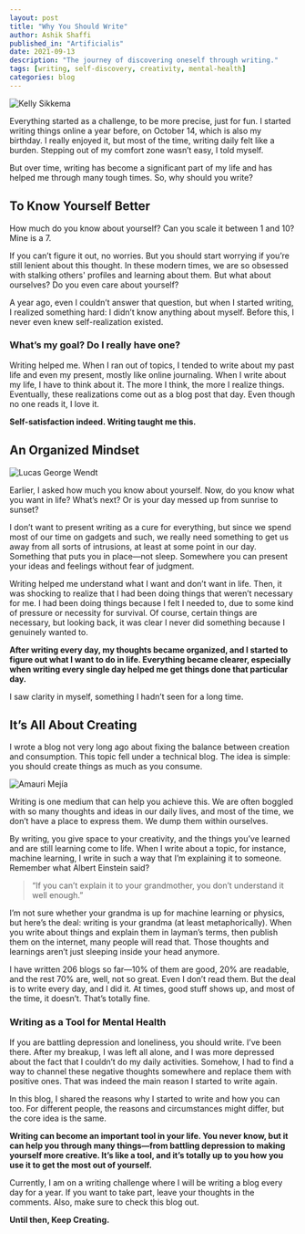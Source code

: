 ```yaml
---
layout: post
title: "Why You Should Write"
author: Ashik Shaffi
published_in: "Artificialis"
date: 2021-09-13
description: "The journey of discovering oneself through writing."
tags: [writing, self-discovery, creativity, mental-health]
categories: blog
---
```


![Kelly Sikkema](https://unsplash.com/photos/_Vqyrw8zTCk)

Everything started as a challenge, to be more precise, just for fun. I started writing things online a year before, on October 14, which is also my birthday. I really enjoyed it, but most of the time, writing daily felt like a burden. Stepping out of my comfort zone wasn’t easy, I told myself.

But over time, writing has become a significant part of my life and has helped me through many tough times. So, why should you write?

## To Know Yourself Better

How much do you know about yourself? Can you scale it between 1 and 10? Mine is a 7.

If you can’t figure it out, no worries. But you should start worrying if you’re still lenient about this thought. In these modern times, we are so obsessed with stalking others' profiles and learning about them. But what about ourselves? Do you even care about yourself?

A year ago, even I couldn’t answer that question, but when I started writing, I realized something hard: I didn’t know anything about myself. Before this, I never even knew self-realization existed.

### What’s my goal? Do I really have one?

Writing helped me. When I ran out of topics, I tended to write about my past life and even my present, mostly like online journaling. When I write about my life, I have to think about it. The more I think, the more I realize things. Eventually, these realizations come out as a blog post that day. Even though no one reads it, I love it.

**Self-satisfaction indeed. Writing taught me this.**

## An Organized Mindset

![Lucas George Wendt](https://unsplash.com/photos/Fv1Lkz1wVcA)

Earlier, I asked how much you know about yourself. Now, do you know what you want in life? What’s next? Or is your day messed up from sunrise to sunset?

I don’t want to present writing as a cure for everything, but since we spend most of our time on gadgets and such, we really need something to get us away from all sorts of intrusions, at least at some point in our day. Something that puts you in place—not sleep. Somewhere you can present your ideas and feelings without fear of judgment.

Writing helped me understand what I want and don’t want in life. Then, it was shocking to realize that I had been doing things that weren’t necessary for me. I had been doing things because I felt I needed to, due to some kind of pressure or necessity for survival. Of course, certain things are necessary, but looking back, it was clear I never did something because I genuinely wanted to.

**After writing every day, my thoughts became organized, and I started to figure out what I want to do in life. Everything became clearer, especially when writing every single day helped me get things done that particular day.**

I saw clarity in myself, something I hadn’t seen for a long time.

## It’s All About Creating

I wrote a blog not very long ago about fixing the balance between creation and consumption. This topic fell under a technical blog. The idea is simple: you should create things as much as you consume.

![Amauri Mejía](https://unsplash.com/photos/dyNmt3tXMSg)

Writing is one medium that can help you achieve this. We are often boggled with so many thoughts and ideas in our daily lives, and most of the time, we don’t have a place to express them. We dump them within ourselves.

By writing, you give space to your creativity, and the things you’ve learned and are still learning come to life. When I write about a topic, for instance, machine learning, I write in such a way that I’m explaining it to someone. Remember what Albert Einstein said?

> “If you can’t explain it to your grandmother, you don’t understand it well enough.”

I’m not sure whether your grandma is up for machine learning or physics, but here’s the deal: writing is your grandma (at least metaphorically). When you write about things and explain them in layman’s terms, then publish them on the internet, many people will read that. Those thoughts and learnings aren’t just sleeping inside your head anymore.

I have written 206 blogs so far—10% of them are good, 20% are readable, and the rest 70% are, well, not so great. Even I don’t read them. But the deal is to write every day, and I did it. At times, good stuff shows up, and most of the time, it doesn’t. That’s totally fine.

### Writing as a Tool for Mental Health

If you are battling depression and loneliness, you should write. I’ve been there. After my breakup, I was left all alone, and I was more depressed about the fact that I couldn’t do my daily activities. Somehow, I had to find a way to channel these negative thoughts somewhere and replace them with positive ones. That was indeed the main reason I started to write again.

In this blog, I shared the reasons why I started to write and how you can too. For different people, the reasons and circumstances might differ, but the core idea is the same.

**Writing can become an important tool in your life. You never know, but it can help you through many things—from battling depression to making yourself more creative. It’s like a tool, and it’s totally up to you how you use it to get the most out of yourself.**

Currently, I am on a writing challenge where I will be writing a blog every day for a year. If you want to take part, leave your thoughts in the comments. Also, make sure to check this blog out.

**Until then, Keep Creating.**
